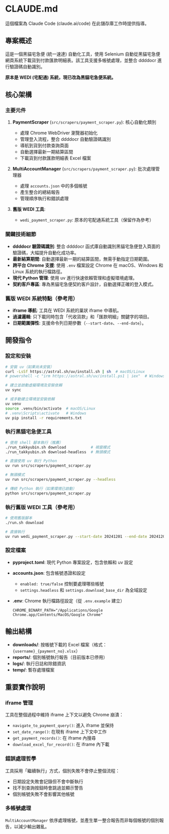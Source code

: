 # CLAUDE.md

這個檔案為 Claude Code (claude.ai/code) 在此儲存庫工作時提供指導。

## 專案概述

這是一個黑貓宅急便 (統一速達) 自動化工具，使用 Selenium 自動從黑貓宅急便網頁系統下載貨到付款匯款明細表。該工具支援多帳號處理，並整合 ddddocr 進行驗證碼自動識別。

**原本是 WEDI (宅配通) 系統，現已改為黑貓宅急便系統。**

## 核心架構

### 主要元件

1. **PaymentScraper** (`src/scrapers/payment_scraper.py`): 核心自動化類別
   - 處理 Chrome WebDriver 瀏覽器初始化
   - 管理登入流程，整合 ddddocr 自動驗證碼識別
   - 導航到貨到付款查詢頁面
   - 自動選擇最新一期結算區間
   - 下載貨到付款匯款明細表 Excel 檔案

2. **MultiAccountManager** (`src/scrapers/payment_scraper.py`): 批次處理管理器
   - 處理 `accounts.json` 中的多個帳號
   - 產生整合的總結報告
   - 管理順序執行和錯誤處理

3. **舊版 WEDI 工具**:
   - `wedi_payment_scraper.py`: 原本的宅配通系統工具（保留作為參考）

### 關鍵技術細節

- **ddddocr 驗證碼識別**: 整合 ddddocr 函式庫自動識別黑貓宅急便登入頁面的驗證碼，大幅提升自動化成功率。
- **最新結算期間**: 自動選擇最新一期的結算區間，無需手動指定日期範圍。
- **跨平台 Chrome 支援**: 使用 `.env` 檔案設定 Chrome 在 macOS、Windows 和 Linux 系統的執行檔路徑。
- **現代 Python 管理**: 使用 uv 進行快速依賴管理和虛擬環境處理。
- **契約客戶專區**: 專為黑貓宅急便契約客戶設計，自動選擇正確的登入模式。

### 舊版 WEDI 系統特點（參考用）
- **iframe 導航**: 工具在 WEDI 系統的巢狀 iframe 中導航。
- **過濾邏輯**: 只下載同時包含「代收貨款」和「匯款明細」關鍵字的項目。
- **日期範圍彈性**: 支援命令列日期參數（`--start-date`、`--end-date`）。

## 開發指令

### 設定和安裝
```bash
# 安裝 uv（如果尚未安裝）
curl -LsSf https://astral.sh/uv/install.sh | sh  # macOS/Linux
# powershell -c "irm https://astral.sh/uv/install.ps1 | iex"  # Windows

# 建立並啟動虛擬環境及安裝依賴
uv sync

# 或手動建立環境並安裝依賴
uv venv
source .venv/bin/activate  # macOS/Linux
# .venv\Scripts\activate   # Windows
uv pip install -r requirements.txt
```

### 執行黑貓宅急便工具
```bash
# 使用 shell 腳本執行（推薦）
./run_takkyubin.sh download           # 視窗模式
./run_takkyubin.sh download-headless  # 無頭模式

# 直接使用 uv 執行 Python
uv run src/scrapers/payment_scraper.py

# 無頭模式
uv run src/scrapers/payment_scraper.py --headless

# 傳統 Python 執行（如果環境已啟動）
python src/scrapers/payment_scraper.py
```

### 執行舊版 WEDI 工具（參考用）
```bash
# 使用舊版腳本
./run.sh download

# 直接執行
uv run wedi_payment_scraper.py --start-date 20241201 --end-date 20241208
```

### 設定檔案

- **pyproject.toml**: 現代 Python 專案設定，包含依賴和 uv 設定
- **accounts.json**: 包含帳號憑證和設定
  - `enabled: true/false` 控制要處理哪些帳號
  - `settings.headless` 和 `settings.download_base_dir` 為全域設定

- **.env**: Chrome 執行檔路徑設定（從 `.env.example` 建立）
  ```
  CHROME_BINARY_PATH="/Applications/Google Chrome.app/Contents/MacOS/Google Chrome"
  ```

## 輸出結構

- **downloads/**: 按帳號下載的 Excel 檔案（格式：`{username}_{payment_no}.xlsx`）
- **reports/**: 個別帳號執行報告（目前版本已停用）
- **logs/**: 執行日誌和除錯資訊
- **temp/**: 暫存處理檔案

## 重要實作說明

### iframe 管理
工具在整個過程中維持 iframe 上下文以避免 Chrome 崩潰：
- `navigate_to_payment_query()`: 進入 iframe 並保持
- `set_date_range()`: 在現有 iframe 上下文中工作
- `get_payment_records()`: 在 iframe 內搜尋
- `download_excel_for_record()`: 在 iframe 內下載

### 錯誤處理哲學
工具採用「繼續執行」方式，個別失敗不會停止整個流程：
- 日期設定失敗會記錄但不會中斷執行
- 找不到查詢按鈕時會跳過並顯示警告
- 個別帳號失敗不會影響其他帳號

### 多帳號處理
`MultiAccountManager` 依序處理帳號，並產生單一整合報告而非每個帳號的個別報告，以減少輸出雜亂。